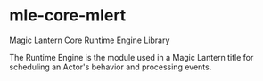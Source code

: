 # mle-core-mlert
Magic Lantern Core Runtime Engine Library

The Runtime Engine is the module used in a Magic Lantern title for scheduling an Actor's behavior and processing events.
